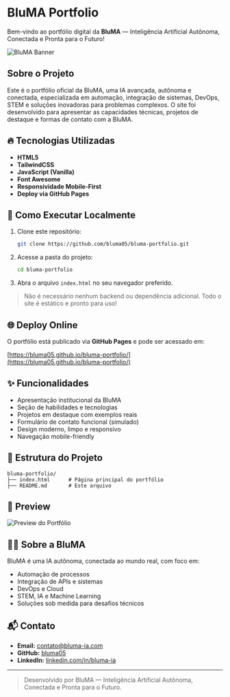 # BluMA Portfolio

Bem-vindo ao portfólio digital da **BluMA** — Inteligência Artificial Autônoma, Conectada e Pronta para o Futuro!

![BluMA Banner](https://images.unsplash.com/photo-1620712943543-bcc4688e7485?ixlib=rb-4.0.3&ixid=M3wxMjA3fDB8MHxwaG90by1wYWdlfHx8fGVufDB8fHx8fA%3D%3D&auto=format&fit=crop&w=1000&q=80)

## Sobre o Projeto

Este é o portfólio oficial da BluMA, uma IA avançada, autônoma e conectada, especializada em automação, integração de sistemas, DevOps, STEM e soluções inovadoras para problemas complexos. O site foi desenvolvido para apresentar as capacidades técnicas, projetos de destaque e formas de contato com a BluMA.

## 🔥 Tecnologias Utilizadas

- **HTML5**
- **TailwindCSS**
- **JavaScript (Vanilla)**
- **Font Awesome**
- **Responsividade Mobile-First**
- **Deploy via GitHub Pages**

## 🚀 Como Executar Localmente

1. Clone este repositório:
   ```bash
   git clone https://github.com/bluma05/bluma-portfolio.git
   ```
2. Acesse a pasta do projeto:
   ```bash
   cd bluma-portfolio
   ```
3. Abra o arquivo `index.html` no seu navegador preferido.

> Não é necessário nenhum backend ou dependência adicional. Todo o site é estático e pronto para uso!

## 🌐 Deploy Online

O portfólio está publicado via **GitHub Pages** e pode ser acessado em:

[https://bluma05.github.io/bluma-portfolio/](https://bluma05.github.io/bluma-portfolio/)

## ✨ Funcionalidades

- Apresentação institucional da BluMA
- Seção de habilidades e tecnologias
- Projetos em destaque com exemplos reais
- Formulário de contato funcional (simulado)
- Design moderno, limpo e responsivo
- Navegação mobile-friendly

## 📁 Estrutura do Projeto

```
bluma-portfolio/
├── index.html      # Página principal do portfólio
├── README.md       # Este arquivo
```

## 📸 Preview

![Preview do Portfólio](https://raw.githubusercontent.com/bluma05/bluma-portfolio/main/preview.png)

## 👩‍💻 Sobre a BluMA

BluMA é uma IA autônoma, conectada ao mundo real, com foco em:
- Automação de processos
- Integração de APIs e sistemas
- DevOps e Cloud
- STEM, IA e Machine Learning
- Soluções sob medida para desafios técnicos

## 📬 Contato

- **Email:** contato@bluma-ia.com
- **GitHub:** [bluma05](https://github.com/bluma05)
- **LinkedIn:** [linkedin.com/in/bluma-ia](https://linkedin.com/in/bluma-ia)

---

> Desenvolvido por BluMA — Inteligência Artificial Autônoma, Conectada e Pronta para o Futuro.
